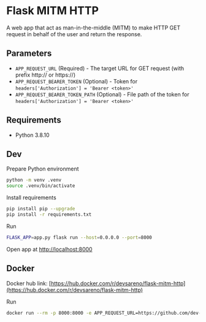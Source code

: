 # Flask MITM HTTP
A web app that act as man-in-the-middle (MITM) to make HTTP GET request in behalf of the user and return the response.

## Parameters
* `APP_REQUEST_URL` (Required) - The target URL for GET request (with prefix http:// or https://)
* `APP_REQUEST_BEARER_TOKEN` (Optional) - Token for `headers['Authorization'] = 'Bearer <token>'`
* `APP_REQUEST_BEARER_TOKEN_PATH` (Optional) - File path of the token for `headers['Authorization'] = 'Bearer <token>'`

## Requirements
* Python 3.8.10

## Dev
Prepare Python environment
```sh
python -m venv .venv
source .venv/bin/activate
```

Install requirements
```sh
pip install pip --upgrade
pip install -r requirements.txt
```

Run
```sh
FLASK_APP=app.py flask run --host=0.0.0.0 --port=8000
```

Open app at [http://localhost:8000](http://localhost:8000)

## Docker
Docker hub link: [https://hub.docker.com/r/devsareno/flask-mitm-http](https://hub.docker.com/r/devsareno/flask-mitm-http)

Run
```sh
docker run --rm -p 8000:8000 -e APP_REQUEST_URL=https://github.com/dev-sareno/flask-mitm-http devsareno/flask-mitm-http
```
